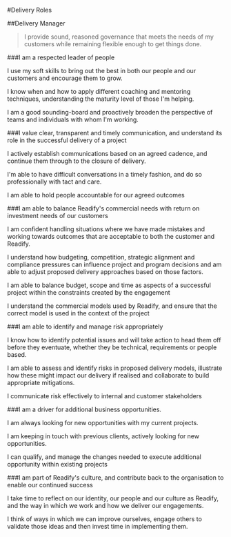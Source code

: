 #Delivery Roles

##Delivery Manager

> I provide sound, reasoned governance that meets the needs of my customers while remaining flexible enough to get things done.

###I am a respected leader of people

I use my soft skills to bring out the best in both our people and our customers and encourage them to grow.

I know when and how to apply different coaching and mentoring techniques, understanding the maturity level of those I'm helping.

I am a good sounding-board and proactively broaden the perspective of teams and individuals with whom I'm working.

###I value clear, transparent and timely communication, and understand its role in the successful delivery of a project

I actively establish communications based on an agreed cadence, and continue them through to the closure of delivery.

I'm able to have difficult conversations in a timely fashion, and do so professionally with tact and care.

I am able to hold people accountable for our agreed outcomes

###I am able to balance Readify's commercial needs with return on investment needs of our customers

I am confident handling situations where we have made mistakes and working towards outcomes that are acceptable to both the customer and Readify.

I understand how budgeting, competition, strategic alignment and compliance pressures can influence project and program decisions and am able to adjust proposed delivery approaches based on those factors.

I am able to balance budget, scope and time as aspects of a successful project within the constraints created by the engagement

I understand the commercial models used by Readify, and ensure that the correct model is used in the context of the project

###I am able to identify and manage risk appropriately 

I know how to identify potential issues and will take action to head them off before they eventuate, whether they be technical, requirements or people based.

I am able to assess and identify risks in proposed delivery models, illustrate how these might impact our delivery if realised and collaborate to build appropriate mitigations.

I communicate risk effectively to internal and customer stakeholders 

###I am a driver for additional business opportunities.

I am always looking for new opportunities with my current projects.

I am keeping in touch with previous clients, actively looking for new opportunities.

I can qualify, and manage the changes needed to execute additional opportunity within existing projects

###I am part of Readify's culture, and contribute back to the organisation to enable our continued success

I take time to reflect on our identity, our people and our culture as Readify, and the way in which we work and how we deliver our engagements. 

I think of ways in which we can improve ourselves, engage others to validate those ideas and then invest time in implementing them.



